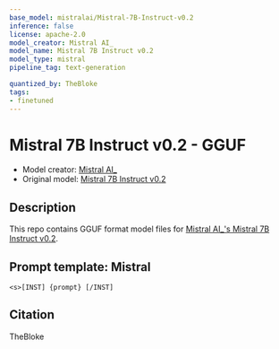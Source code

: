 ```yaml
---
base_model: mistralai/Mistral-7B-Instruct-v0.2
inference: false
license: apache-2.0
model_creator: Mistral AI_
model_name: Mistral 7B Instruct v0.2
model_type: mistral
pipeline_tag: text-generation

quantized_by: TheBloke
tags:
- finetuned
---
```


# Mistral 7B Instruct v0.2 - GGUF
- Model creator: [Mistral AI_](https://huggingface.co/mistralai)
- Original model: [Mistral 7B Instruct v0.2](https://huggingface.co/mistralai/Mistral-7B-Instruct-v0.2)

<!-- description start -->
## Description

This repo contains GGUF format model files for [Mistral AI_'s Mistral 7B Instruct v0.2](https://huggingface.co/mistralai/Mistral-7B-Instruct-v0.2).

## Prompt template: Mistral

```
<s>[INST] {prompt} [/INST]

```

## Citation

TheBloke